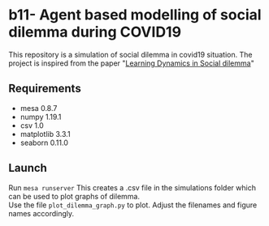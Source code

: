 # b11- Agent based modelling of social dilemma during COVID19

This repository is a simulation of social dilemma in covid19 situation. The project is inspired from the paper "[Learning Dynamics in Social dilemma](https://www.pnas.org/content/99/suppl_3/7229)" 

## Requirements

* mesa 0.8.7
* numpy 1.19.1
* csv 1.0
* matplotlib 3.3.1
* seaborn 0.11.0

## Launch

Run ```mesa runserver```
This creates a .csv file in the simulations folder which can be used to plot graphs of dilemma.  
Use the file ```plot_dilemma_graph.py``` to plot. Adjust the filenames and figure names accordingly.




